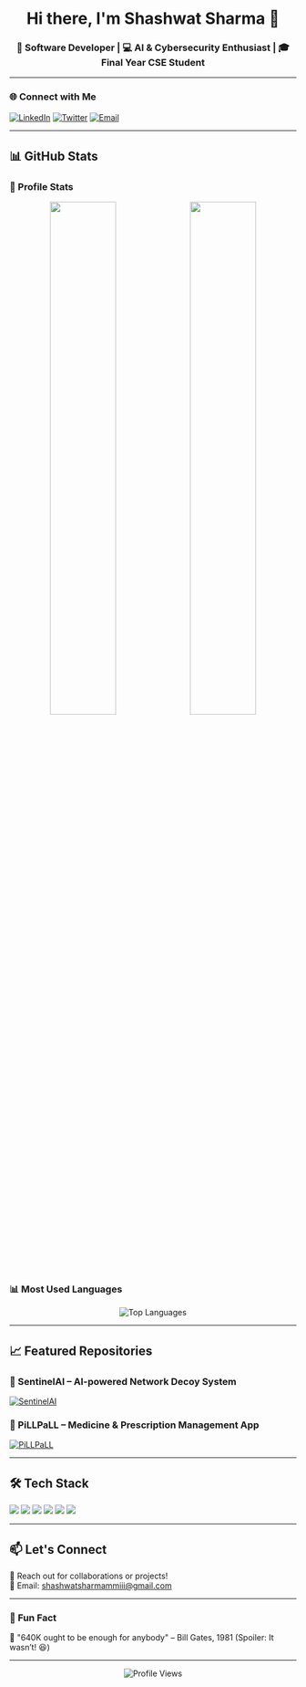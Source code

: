<h1 align="center">Hi there, I'm Shashwat Sharma 👋</h1>
<h3 align="center">🚀 Software Developer | 💻 AI & Cybersecurity Enthusiast | 🎓 Final Year CSE Student</h3>

---

### 🌐 Connect with Me
<p align="left">
<a href="https://www.linkedin.com/in/shashwat-sharma1712/" target="blank"><img align="center" src="https://img.shields.io/badge/LinkedIn-0077B5?style=for-the-badge&logo=linkedin&logoColor=white" alt="LinkedIn"/></a>
<a href="https://x.com/itzShashwatt" target="blank"><img align="center" src="https://img.shields.io/badge/Twitter-1DA1F2?style=for-the-badge&logo=twitter&logoColor=white" alt="Twitter"/></a>
<a href="mailto:shashwatsharmammiii@gmail.com"><img align="center" src="https://img.shields.io/badge/Email-D14836?style=for-the-badge&logo=gmail&logoColor=white" alt="Email"/></a>
</p>

---

## 📊 GitHub Stats

### 🚀 Profile Stats
<p align="center">
  <img width="48%" src="https://github-readme-stats.vercel.app/api?username=Itz-Shashwat&show_icons=true&theme=radical" />
  <img width="48%" src="https://github-readme-streak-stats.herokuapp.com/?user=Itz-Shashwat&theme=radical" />
</p>

### 📊 Most Used Languages
<p align="center">
  <img src="https://github-readme-stats.vercel.app/api/top-langs/?username=Itz-Shashwat&layout=compact&theme=radical" alt="Top Languages"/>
</p>

---

## 📈 Featured Repositories

### 🚀 SentinelAI – AI-powered Network Decoy System
[![SentinelAI](https://github-readme-stats.vercel.app/api/pin/?username=Itz-Shashwat&repo=sentinelAI&theme=radical)](https://github.com/Itz-Shashwat/sentinelAI)

### 💊 PiLLPaLL – Medicine & Prescription Management App
[![PiLLPaLL](https://github-readme-stats.vercel.app/api/pin/?username=Itz-Shashwat&repo=PiLLPaLL&theme=radical)](https://github.com/Itz-Shashwat/PiLLPaLL)

---

## 🛠️ Tech Stack
<p align="left">
  <img src="https://img.shields.io/badge/Java-ED8B00?style=for-the-badge&logo=java&logoColor=white"/>
  <img src="https://img.shields.io/badge/Python-3776AB?style=for-the-badge&logo=python&logoColor=white"/>
  <img src="https://img.shields.io/badge/TensorFlow-FF6F00?style=for-the-badge&logo=tensorflow&logoColor=white"/>
  <img src="https://img.shields.io/badge/React-61DAFB?style=for-the-badge&logo=react&logoColor=black"/>
  <img src="https://img.shields.io/badge/Docker-2496ED?style=for-the-badge&logo=docker&logoColor=white"/>
  <img src="https://img.shields.io/badge/Kubernetes-326CE5?style=for-the-badge&logo=kubernetes&logoColor=white"/>
</p>

---

## 📫 Let's Connect
💬 Reach out for collaborations or projects!  
📧 Email: shashwatsharmammiii@gmail.com  

---

### 🎯 Fun Fact
🧐 "640K ought to be enough for anybody" – Bill Gates, 1981 (Spoiler: It wasn’t! 😆)

---

<p align="center">
  <img src="https://komarev.com/ghpvc/?username=Itz-Shashwat&label=Profile%20Views&color=0e75b6&style=flat" alt="Profile Views" />
</p>
